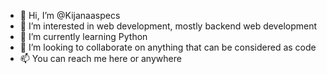 - 👋 Hi, I’m @Kijanaaspecs
- 👀 I’m interested in web development, mostly backend web development
- 🌱 I’m currently learning Python 
- 💞️ I’m looking to collaborate on anything that can be considered as code
- 📫 You can reach me here or anywhere

<!---
Kijanaaspecs/Kijanaaspecs is a ✨ special ✨ repository because its `README.md` (this file) appears on your GitHub profile.
You can click the Preview link to take a look at your changes.
--->
